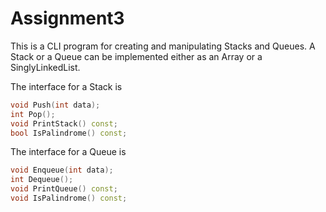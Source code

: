 Assignment3
=====

This is a CLI program for creating and manipulating Stacks and Queues.
A Stack or a Queue can be implemented either as an Array or a SinglyLinkedList.

The interface for a Stack is
```cpp
void Push(int data);
int Pop();
void PrintStack() const;
bool IsPalindrome() const;
```

The interface for a Queue is
```cpp
void Enqueue(int data);
int Dequeue();
void PrintQueue() const;
void IsPalindrome() const;
```

